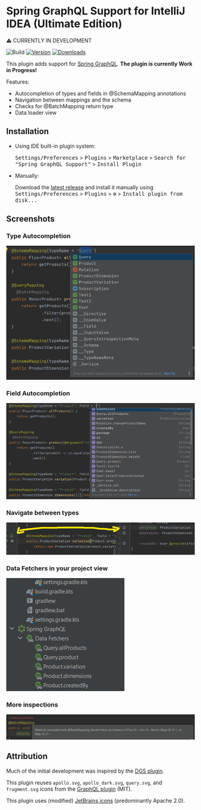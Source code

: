 # Spring GraphQL Support for IntelliJ IDEA (Ultimate Edition)

:warning: CURRENTLY IN DEVELOPMENT

![Build](https://github.com/jord1e/spring-graphql-intellij-plugin/workflows/Build/badge.svg)
[![Version](https://img.shields.io/jetbrains/plugin/v/17963-spring-graphql-support.svg)](https://plugins.jetbrains.com/plugin/17963-spring-graphql-support)
[![Downloads](https://img.shields.io/jetbrains/plugin/d/17963-spring-graphql-support.svg)](https://plugins.jetbrains.com/plugin/17963-spring-graphql-support)

<!-- Plugin description -->
This plugin adds support for [Spring GraphQL](https://spring.io/projects/spring-graphql). **The plugin is currently Work in Progress!**

Features:
- Autocompletion of types and fields in @SchemaMapping annotations
- Navigation between mappings and the schema
- Checks for @BatchMapping return type
- Data loader view
<!-- Plugin description end -->

## Installation

- Using IDE built-in plugin system:
  
  <kbd>Settings/Preferences</kbd> > <kbd>Plugins</kbd> > <kbd>Marketplace</kbd> > <kbd>Search for "Spring GraphQL Support"</kbd> >
  <kbd>Install Plugin</kbd>
  
- Manually:

  Download the [latest release](https://github.com/jord1e/spring-graphql-intellij-plugin/releases/latest) and install it manually using
  <kbd>Settings/Preferences</kbd> > <kbd>Plugins</kbd> > <kbd>⚙️</kbd> > <kbd>Install plugin from disk...</kbd>

## Screenshots

### Type Autocompletion

![Type Autocompletion](./.github/static/autoCompleteTypes.png)

### Field Autocompletion

![Field Autocompletion](./.github/static/autoCompleteFields.png)

### Navigate between types

![Navigate between types](./.github/static/navigateBetweenTypes.png)

### Data Fetchers in your project view

![Project view](./.github/static/fetchersInProjectView.png)

### More inspections

![Project view](./.github/static/inspections.png)

## Attribution

Much of the initial development was inspired by the [DGS plugin](https://github.com/Netflix/dgs-intellij-plugin).

This plugin reuses `apollo.svg`, `apollo_dark.svg`, `query.svg`, and `fragment.svg` icons from the [GraphQL plugin](https://github.com/jimkyndemeyer/js-graphql-intellij-plugin) (MIT).

This plugin uses (modified) [JetBrains icons](https://jetbrains.design/intellij/resources/icons_list/) (predominantly Apache 2.0).
